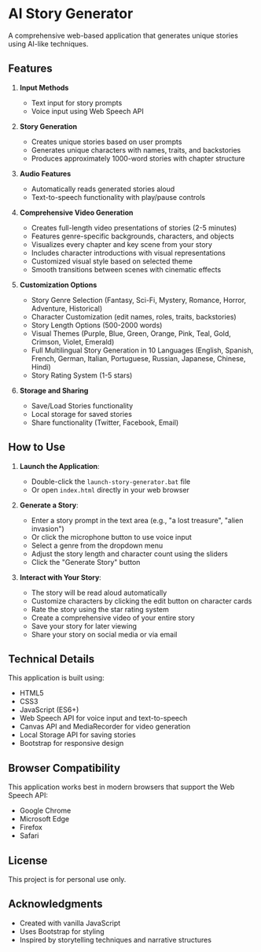 # AI Story Generator

A comprehensive web-based application that generates unique stories using AI-like techniques.

## Features

1. **Input Methods**
   - Text input for story prompts
   - Voice input using Web Speech API

2. **Story Generation**
   - Creates unique stories based on user prompts
   - Generates unique characters with names, traits, and backstories
   - Produces approximately 1000-word stories with chapter structure

3. **Audio Features**
   - Automatically reads generated stories aloud
   - Text-to-speech functionality with play/pause controls

4. **Comprehensive Video Generation**
   - Creates full-length video presentations of stories (2-5 minutes)
   - Features genre-specific backgrounds, characters, and objects
   - Visualizes every chapter and key scene from your story
   - Includes character introductions with visual representations
   - Customized visual style based on selected theme
   - Smooth transitions between scenes with cinematic effects

5. **Customization Options**
   - Story Genre Selection (Fantasy, Sci-Fi, Mystery, Romance, Horror, Adventure, Historical)
   - Character Customization (edit names, roles, traits, backstories)
   - Story Length Options (500-2000 words)
   - Visual Themes (Purple, Blue, Green, Orange, Pink, Teal, Gold, Crimson, Violet, Emerald)
   - Full Multilingual Story Generation in 10 Languages (English, Spanish, French, German, Italian, Portuguese, Russian, Japanese, Chinese, Hindi)
   - Story Rating System (1-5 stars)

6. **Storage and Sharing**
   - Save/Load Stories functionality
   - Local storage for saved stories
   - Share functionality (Twitter, Facebook, Email)

## How to Use

1. **Launch the Application**:
   - Double-click the `launch-story-generator.bat` file
   - Or open `index.html` directly in your web browser

2. **Generate a Story**:
   - Enter a story prompt in the text area (e.g., "a lost treasure", "alien invasion")
   - Or click the microphone button to use voice input
   - Select a genre from the dropdown menu
   - Adjust the story length and character count using the sliders
   - Click the "Generate Story" button

3. **Interact with Your Story**:
   - The story will be read aloud automatically
   - Customize characters by clicking the edit button on character cards
   - Rate the story using the star rating system
   - Create a comprehensive video of your entire story
   - Save your story for later viewing
   - Share your story on social media or via email

## Technical Details

This application is built using:
- HTML5
- CSS3
- JavaScript (ES6+)
- Web Speech API for voice input and text-to-speech
- Canvas API and MediaRecorder for video generation
- Local Storage API for saving stories
- Bootstrap for responsive design

## Browser Compatibility

This application works best in modern browsers that support the Web Speech API:
- Google Chrome
- Microsoft Edge
- Firefox
- Safari

## License

This project is for personal use only.

## Acknowledgments

- Created with vanilla JavaScript
- Uses Bootstrap for styling
- Inspired by storytelling techniques and narrative structures
